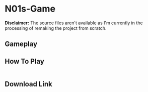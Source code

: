 # N01s-Game

<b>Disclaimer:</b> The source files aren't available as I'm currently in the processing of remaking the project from scratch.

## Gameplay

## How To Play
```
```
## Download Link
